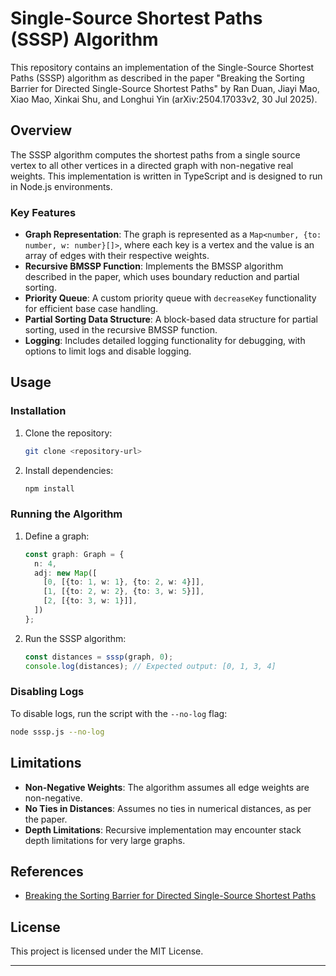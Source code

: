 # Single-Source Shortest Paths (SSSP) Algorithm

This repository contains an implementation of the Single-Source Shortest Paths (SSSP) algorithm as described in the paper "Breaking the Sorting Barrier for Directed Single-Source Shortest Paths" by Ran Duan, Jiayi Mao, Xiao Mao, Xinkai Shu, and Longhui Yin (arXiv:2504.17033v2, 30 Jul 2025).

## Overview
The SSSP algorithm computes the shortest paths from a single source vertex to all other vertices in a directed graph with non-negative real weights. This implementation is written in TypeScript and is designed to run in Node.js environments.

### Key Features
- **Graph Representation**: The graph is represented as a `Map<number, {to: number, w: number}[]>`, where each key is a vertex and the value is an array of edges with their respective weights.
- **Recursive BMSSP Function**: Implements the BMSSP algorithm described in the paper, which uses boundary reduction and partial sorting.
- **Priority Queue**: A custom priority queue with `decreaseKey` functionality for efficient base case handling.
- **Partial Sorting Data Structure**: A block-based data structure for partial sorting, used in the recursive BMSSP function.
- **Logging**: Includes detailed logging functionality for debugging, with options to limit logs and disable logging.

## Usage
### Installation
1. Clone the repository:
   ```bash
   git clone <repository-url>
   ```
2. Install dependencies:
   ```bash
   npm install
   ```

### Running the Algorithm
1. Define a graph:
   ```typescript
   const graph: Graph = {
     n: 4,
     adj: new Map([
       [0, [{to: 1, w: 1}, {to: 2, w: 4}]],
       [1, [{to: 2, w: 2}, {to: 3, w: 5}]],
       [2, [{to: 3, w: 1}]],
     ])
   };
   ```
2. Run the SSSP algorithm:
   ```typescript
   const distances = sssp(graph, 0);
   console.log(distances); // Expected output: [0, 1, 3, 4]
   ```

### Disabling Logs
To disable logs, run the script with the `--no-log` flag:
```bash
node sssp.js --no-log
```

## Limitations
- **Non-Negative Weights**: The algorithm assumes all edge weights are non-negative.
- **No Ties in Distances**: Assumes no ties in numerical distances, as per the paper.
- **Depth Limitations**: Recursive implementation may encounter stack depth limitations for very large graphs.

## References
- [Breaking the Sorting Barrier for Directed Single-Source Shortest Paths](https://arxiv.org/abs/2504.17033v2)

## License
This project is licensed under the MIT License.
****
